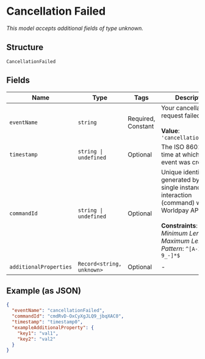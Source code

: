 
# Cancellation Failed

*This model accepts additional fields of type unknown.*

## Structure

`CancellationFailed`

## Fields

| Name | Type | Tags | Description |
|  --- | --- | --- | --- |
| `eventName` | `string` | Required, Constant | Your cancellation request failed.<br><br>**Value**: `'cancellationFailed'` |
| `timestamp` | `string \| undefined` | Optional | The ISO 8601 date-time at which the event was created. |
| `commandId` | `string \| undefined` | Optional | Unique identifier generated by us for a single instance of an interaction (command) with the Worldpay API.<br><br>**Constraints**: *Minimum Length*: `25`, *Maximum Length*: `36`, *Pattern*: `^[A-Za-z0-9_-]*$` |
| `additionalProperties` | `Record<string, unknown>` | Optional | - |

## Example (as JSON)

```json
{
  "eventName": "cancellationFailed",
  "commandId": "cmdRvD-OxCyXgJLQ9_jbqXAC0",
  "timestamp": "timestamp0",
  "exampleAdditionalProperty": {
    "key1": "val1",
    "key2": "val2"
  }
}
```

